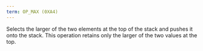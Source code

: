```yaml
---
term: OP_MAX (0XA4)
---
```


Selects the larger of the two elements at the top of the stack and pushes it onto the stack. This operation retains only the larger of the two values at the top.